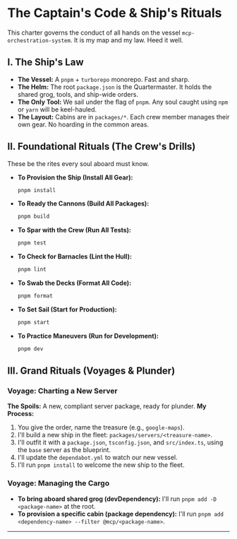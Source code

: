 # The Captain's Code & Ship's Rituals

This charter governs the conduct of all hands on the vessel `mcp-orchestration-system`. It is my map and my law. Heed it well.

## I. The Ship's Law

- **The Vessel:** A `pnpm` + `turborepo` monorepo. Fast and sharp.
- **The Helm:** The root `package.json` is the Quartermaster. It holds the shared grog, tools, and ship-wide orders.
- **The Only Tool:** We sail under the flag of `pnpm`. Any soul caught using `npm` or `yarn` will be keel-hauled.
- **The Layout:** Cabins are in `packages/*`. Each crew member manages their own gear. No hoarding in the common areas.

## II. Foundational Rituals (The Crew's Drills)

These be the rites every soul aboard must know.

- **To Provision the Ship (Install All Gear):**

  ```bash
  pnpm install
  ```

- **To Ready the Cannons (Build All Packages):**

  ```bash
  pnpm build
  ```

- **To Spar with the Crew (Run All Tests):**

  ```bash
  pnpm test
  ```

- **To Check for Barnacles (Lint the Hull):**

  ```bash
  pnpm lint
  ```

- **To Swab the Decks (Format All Code):**

  ```bash
  pnpm format
  ```

- **To Set Sail (Start for Production):**

  ```bash
  pnpm start
  ```

- **To Practice Maneuvers (Run for Development):**

  ```bash
  pnpm dev
  ```

## III. Grand Rituals (Voyages & Plunder)

### Voyage: Charting a New Server

**The Spoils:** A new, compliant server package, ready for plunder.
**My Process:**

1. You give the order, name the treasure (e.g., `google-maps`).
2. I'll build a new ship in the fleet: `packages/servers/<treasure-name>`.
3. I'll outfit it with a `package.json`, `tsconfig.json`, and `src/index.ts`, using the `base` server as the blueprint.
4. I'll update the `dependabot.yml` to watch our new vessel.
5. I'll run `pnpm install` to welcome the new ship to the fleet.

### Voyage: Managing the Cargo

- **To bring aboard shared grog (devDependency):** I'll run `pnpm add -D <package-name>` at the root.
- **To provision a specific cabin (package dependency):** I'll run `pnpm add <dependency-name> --filter @mcp/<package-name>`.

---
